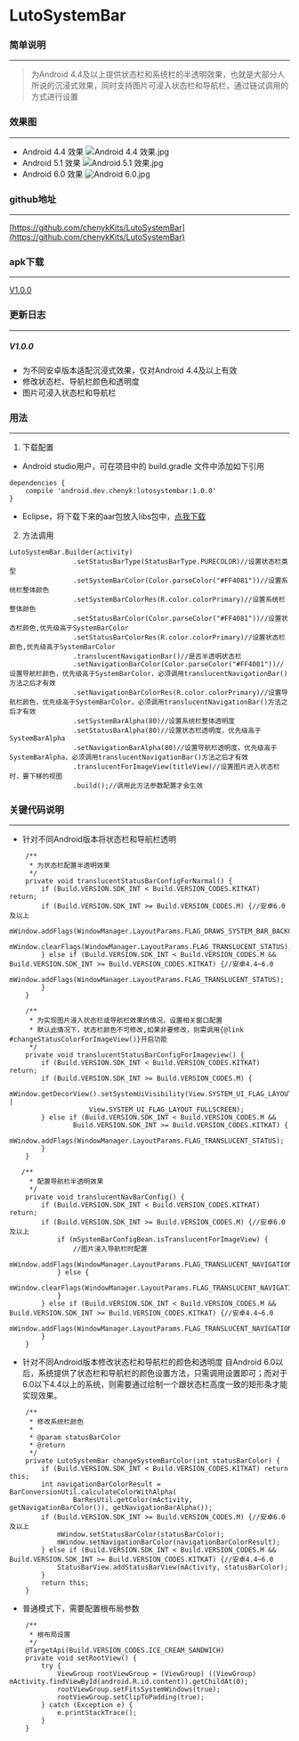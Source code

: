 # LutoSystemBar

### 简单说明
***
> 为Android 4.4及以上提供状态栏和系统栏的半透明效果，也就是大部分人所说的沉浸式效果，同时支持图片可浸入状态栏和导航栏，通过链试调用的方式进行设置
### 效果图
***
* Android 4.4 效果
![Android 4.4 效果.jpg](http://upload-images.jianshu.io/upload_images/2369466-623c2d8c9fcf3b5f.jpg?imageMogr2/auto-orient/strip%7CimageView2/2/w/1240)
* Android 5.1 效果
![Android 5.1 效果.jpg](http://upload-images.jianshu.io/upload_images/2369466-cc9c9ece7f4c53e8.jpg?imageMogr2/auto-orient/strip%7CimageView2/2/w/1240)
* Android 6.0 效果
![Android 6.0.jpg](http://upload-images.jianshu.io/upload_images/2369466-1995bbeb26dc4813.jpg?imageMogr2/auto-orient/strip%7CimageView2/2/w/1240)
### github地址
***
[https://github.com/chenykKits/LutoSystemBar](https://github.com/chenykKits/LutoSystemBar)
### apk下载
***
[V1.0.0](https://raw.githubusercontent.com/chenykKits/LutoSystemBar/master/apk/LutoSystemBar_Normal_V1.0.0.apk)

### 更新日志
***
##### V1.0.0 
* 为不同安卓版本适配沉浸式效果，仅对Android 4.4及以上有效
* 修改状态栏、导航栏颜色和透明度
* 图片可浸入状态栏和导航栏

### 用法
***
1. 下载配置
* Android studio用户，可在项目中的 build.gradle 文件中添加如下引用
```
dependencies {
    compile 'android.dev.chenyk:lutosystembar:1.0.0'
}
```
* Eclipse，将下载下来的aar包放入libs包中，[点我下载](https://github.com/chenykKits/LutoSystemBar/blob/master/jar/lutobarlib-release.aar)
2. 方法调用
```
LutoSystemBar.Builder(activity)
                .setStatusBarType(StatusBarType.PURECOLOR)//设置状态栏类型
                .setSystemBarColor(Color.parseColor("#FF4081"))//设置系统栏整体颜色
                .setSystemBarColorRes(R.color.colorPrimary)//设置系统栏整体颜色
                .setStatusBarColor(Color.parseColor("#FF4081"))//设置状态栏颜色,优先级高于SystemBarColor
                .setStatusBarColorRes(R.color.colorPrimary)//设置状态栏颜色,优先级高于SystemBarColor
                .translucentNavigationBar()//是否半透明状态栏
                .setNavigationBarColor(Color.parseColor("#FF4081"))//设置导航栏颜色，优先级高于SystemBarColor，必须调用translucentNavigationBar()方法之后才有效
                .setNavigationBarColorRes(R.color.colorPrimary)//设置导航栏颜色，优先级高于SystemBarColor，必须调用translucentNavigationBar()方法之后才有效
                .setSystemBarAlpha(80)//设置系统栏整体透明度
                .setStatusBarAlpha(80)//设置状态栏透明度，优先级高于SystemBarAlpha
                .setNavigationBarAlpha(80)//设置导航栏透明度，优先级高于SystemBarAlpha，必须调用translucentNavigationBar()方法之后才有效
                .translucentForImageView(titleView)//设置图片进入状态栏时，要下移的视图
                .build();//调用此方法参数配置才会生效
```
### 关键代码说明
***
* 针对不同Android版本将状态栏和导航栏透明
```
    /**
     * 为状态栏配置半透明效果
     */
    private void translucentStatusBarConfigForNarmal() {
        if (Build.VERSION.SDK_INT < Build.VERSION_CODES.KITKAT) return;
        if (Build.VERSION.SDK_INT >= Build.VERSION_CODES.M) {//安卓6.0及以上
            mWindow.addFlags(WindowManager.LayoutParams.FLAG_DRAWS_SYSTEM_BAR_BACKGROUNDS);
            mWindow.clearFlags(WindowManager.LayoutParams.FLAG_TRANSLUCENT_STATUS);
        } else if (Build.VERSION.SDK_INT < Build.VERSION_CODES.M && Build.VERSION.SDK_INT >= Build.VERSION_CODES.KITKAT) {//安卓4.4~6.0
            mWindow.addFlags(WindowManager.LayoutParams.FLAG_TRANSLUCENT_STATUS);
        }
    }

    /**
     * 为实现图片浸入状态栏或导航栏效果的情况，设置相关窗口配置
     * 默认此情况下，状态栏颜色不可修改,如果非要修改，则需调用{@link #changeStatusColorForImageView()}开启功能
     */
    private void translucentStatusBarConfigForImageview() {
        if (Build.VERSION.SDK_INT < Build.VERSION_CODES.KITKAT) return;
        if (Build.VERSION.SDK_INT >= Build.VERSION_CODES.M) {
            mWindow.getDecorView().setSystemUiVisibility(View.SYSTEM_UI_FLAG_LAYOUT_STABLE |
                    View.SYSTEM_UI_FLAG_LAYOUT_FULLSCREEN);
        } else if (Build.VERSION.SDK_INT < Build.VERSION_CODES.M &&
                Build.VERSION.SDK_INT >= Build.VERSION_CODES.KITKAT) {
            mWindow.addFlags(WindowManager.LayoutParams.FLAG_TRANSLUCENT_STATUS);
        }
    }

   /**
     * 配置导航栏半透明效果
     */
    private void translucentNavBarConfig() {
        if (Build.VERSION.SDK_INT < Build.VERSION_CODES.KITKAT) return;
        if (Build.VERSION.SDK_INT >= Build.VERSION_CODES.M) {//安卓6.0及以上
            if (mSystemBarConfigBean.isTranslucentForImageView) {
                //图片浸入导航栏时配置
                mWindow.addFlags(WindowManager.LayoutParams.FLAG_TRANSLUCENT_NAVIGATION);
            } else {
                mWindow.clearFlags(WindowManager.LayoutParams.FLAG_TRANSLUCENT_NAVIGATION);
            }
        } else if (Build.VERSION.SDK_INT < Build.VERSION_CODES.M && Build.VERSION.SDK_INT >= Build.VERSION_CODES.KITKAT) {//安卓4.4~6.0
            mWindow.addFlags(WindowManager.LayoutParams.FLAG_TRANSLUCENT_NAVIGATION);
        }
    }
```
* 针对不同Android版本修改状态栏和导航栏的颜色和透明度
自Android 6.0以后，系统提供了状态栏和导航栏的颜色设置方法，只需调用设置即可；而对于6.0以下4.4以上的系统，则需要通过绘制一个跟状态栏高度一致的矩形条才能实现效果。
```
    /**
     * 修改系统栏颜色
     *
     * @param statusBarColor
     * @return
     */
    private LutoSystemBar changeSystemBarColor(int statusBarColor) {
        if (Build.VERSION.SDK_INT < Build.VERSION_CODES.KITKAT) return this;
        int navigationBarColorResult = BarConversionUtil.calculateColorWithAlpha(
                BarResUtil.getColor(mActivity, getNavigationBarColor()), getNavigationBarAlpha());
        if (Build.VERSION.SDK_INT >= Build.VERSION_CODES.M) {//安卓6.0及以上
            mWindow.setStatusBarColor(statusBarColor);
            mWindow.setNavigationBarColor(navigationBarColorResult);
        } else if (Build.VERSION.SDK_INT < Build.VERSION_CODES.M && Build.VERSION.SDK_INT >= Build.VERSION_CODES.KITKAT) {//安卓4.4~6.0
            StatusBarView.addStatusBarView(mActivity, statusBarColor);
        }
        return this;
    }
```
* 普通模式下，需要配置根布局参数
```
    /**
     * 根布局设置
     */
    @TargetApi(Build.VERSION_CODES.ICE_CREAM_SANDWICH)
    private void setRootView() {
        try {
            ViewGroup rootViewGroup = (ViewGroup) ((ViewGroup) mActivity.findViewById(android.R.id.content)).getChildAt(0);
            rootViewGroup.setFitsSystemWindows(true);
            rootViewGroup.setClipToPadding(true);
        } catch (Exception e) {
            e.printStackTrace();
        }
    }
```
